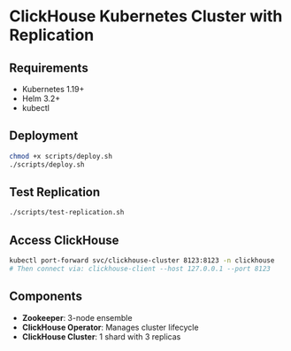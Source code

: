 # ClickHouse Kubernetes Cluster with Replication

## Requirements
- Kubernetes 1.19+
- Helm 3.2+
- kubectl

## Deployment
```bash
chmod +x scripts/deploy.sh
./scripts/deploy.sh
```

## Test Replication
```bash
./scripts/test-replication.sh
```

## Access ClickHouse
```bash
kubectl port-forward svc/clickhouse-cluster 8123:8123 -n clickhouse
# Then connect via: clickhouse-client --host 127.0.0.1 --port 8123
```

## Components
- **Zookeeper**: 3-node ensemble
- **ClickHouse Operator**: Manages cluster lifecycle
- **ClickHouse Cluster**: 1 shard with 3 replicas